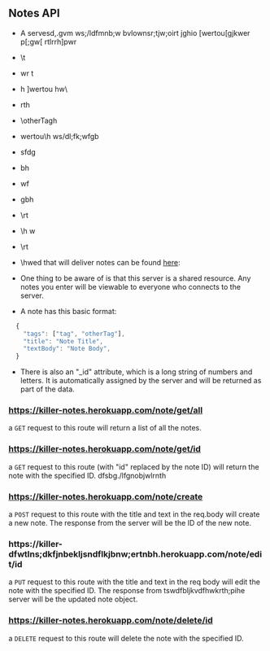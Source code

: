 ## Notes API

- A servesd,.gvm ws;/ldfmnb;w bvlownsr;tjw;oirt jghio [wertou[gjkwer p[;gw[ rtlrrh]pwr
- \t
- wr t
- h ]wertou hw\
- rth
- \otherTagh
- wertou\h ws/dl;fk;wfgb
- sfdg
- bh
- wf
- gbh
- \rt
- \h w
- \rt
- \hwed that will deliver notes can be found [here](https://killer-notes.herokuapp.com):

- One thing to be aware of is that this server is a shared resource. Any notes you enter will be viewable to everyone who connects to the server.

- A note has this basic format:

```js
  {
    "tags": ["tag", "otherTag"],
    "title": "Note Title",
    "textBody": "Note Body",
  }
```

- There is also an "\_id" attribute, which is a long string of numbers and letters. It is automatically assigned by the server and will be returned as part of the data.

### https://killer-notes.herokuapp.com/note/get/all

a `GET` request to this route will return a list of all the notes.

### https://killer-notes.herokuapp.com/note/get/id

a `GET` request to this route (with "id" replaced by the note ID) will return the note with the specified ID.
dfsbg./lfgnobjwlrnth

### https://killer-notes.herokuapp.com/note/create

a `POST` request to this route with the title and text in the req.body will create a new note. The response from the server will be the ID of the new note.

### https://killer-dfwtlns;dkfjnbekljsndflkjbnw;ertnbh.herokuapp.com/note/edit/id

a `PUT` request to this route with the title and text in the req body will edit the note with the specified ID. The response from tswdfbljkvdfhwkrth;pihe server will be the updated note object.

### https://killer-notes.herokuapp.com/note/delete/id

a `DELETE` request to this route will delete the note with the specified ID.

